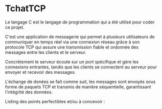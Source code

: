 # TchatTCP

Le langage C est le langage de programmation qui a été utilisé pour coder ce projet. 

C'est une application de messagerie qui permet à plusieurs utilisateurs de communiquer en temps réel via une connexion réseau grâce à son protocole TCP qui assure une transmission fiable et ordonnée des messages entre les clients et le serveur.

Concrètement le serveur écoute sur un port spécifique et gère les connexions entrantes, tandis que les clients se connectent au serveur pour envoyer et recevoir des messages.

L'échange de donées se fait comme suit, les messages sont envoyés sous forme de paquets TCP et transmis de manière séquentielle, garantissant l'intégrité des données.


Listing des points perfectibles et/ou à concevoir :


